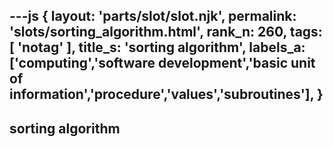 ---js
{
  layout: 'parts/slot/slot.njk',
  permalink: 'slots/sorting_algorithm.html',
  rank_n: 260,
  tags: [ 'notag' ],
  title_s: 'sorting algorithm',
  labels_a: ['computing','software development','basic unit of information','procedure','values','subroutines'],
}
---
## sorting algorithm


